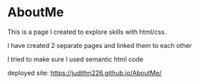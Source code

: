 # AboutMe

This is a page I created to explore skills with html/css.

I have created 2 separate pages and linked them to each other

I tried to make sure I used semantic html code


deployed site:
https://judithn226.github.io/AboutMe/
